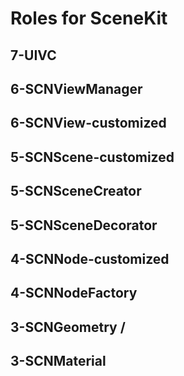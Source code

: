
# Roles for SceneKit


## 7-UIVC

## 6-SCNViewManager

## 6-SCNView-customized


## 5-SCNScene-customized


## 5-SCNSceneCreator


## 5-SCNSceneDecorator


## 4-SCNNode-customized

## 4-SCNNodeFactory


## 3-SCNGeometry /

## 3-SCNMaterial

